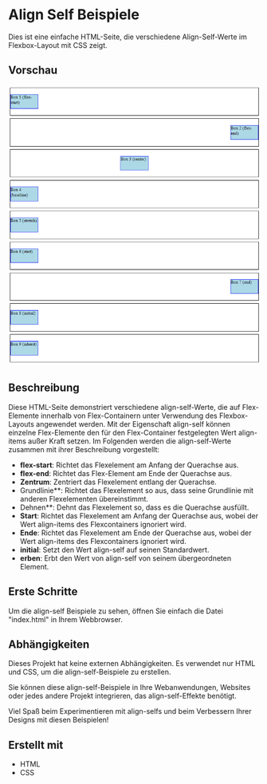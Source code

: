 # Align Self Beispiele

Dies ist eine einfache HTML-Seite, die verschiedene Align-Self-Werte im Flexbox-Layout mit CSS zeigt.

## Vorschau

![Align Self Beispiele Preview](preview.png)

## Beschreibung

Diese HTML-Seite demonstriert verschiedene align-self-Werte, die auf Flex-Elemente innerhalb von Flex-Containern unter Verwendung des Flexbox-Layouts angewendet werden. Mit der Eigenschaft align-self können einzelne Flex-Elemente den für den Flex-Container festgelegten Wert align-items außer Kraft setzen. Im Folgenden werden die align-self-Werte zusammen mit ihrer Beschreibung vorgestellt:

- **flex-start**: Richtet das Flexelement am Anfang der Querachse aus.
- **flex-end**: Richtet das Flex-Element am Ende der Querachse aus.
- **Zentrum**: Zentriert das Flexelement entlang der Querachse.
- Grundlinie**: Richtet das Flexelement so aus, dass seine Grundlinie mit anderen Flexelementen übereinstimmt.
- Dehnen**: Dehnt das Flexelement so, dass es die Querachse ausfüllt.
- **Start**: Richtet das Flexelement am Anfang der Querachse aus, wobei der Wert align-items des Flexcontainers ignoriert wird.
- **Ende**: Richtet das Flexelement am Ende der Querachse aus, wobei der Wert align-items des Flexcontainers ignoriert wird.
- **initial**: Setzt den Wert align-self auf seinen Standardwert.
- **erben**: Erbt den Wert von align-self von seinem übergeordneten Element.

## Erste Schritte

Um die align-self Beispiele zu sehen, öffnen Sie einfach die Datei "index.html" in Ihrem Webbrowser.

## Abhängigkeiten

Dieses Projekt hat keine externen Abhängigkeiten. Es verwendet nur HTML und CSS, um die align-self-Beispiele zu erstellen.

Sie können diese align-self-Beispiele in Ihre Webanwendungen, Websites oder jedes andere Projekt integrieren, das align-self-Effekte benötigt.

Viel Spaß beim Experimentieren mit align-selfs und beim Verbessern Ihrer Designs mit diesen Beispielen!

## Erstellt mit

- HTML
- CSS
